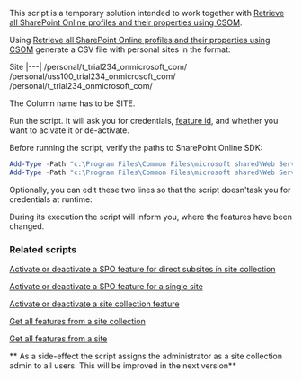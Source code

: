 This script is a temporary solution intended to work together with [Retrieve all SharePoint Online profiles and their properties using CSOM](https://gallery.technet.microsoft.com/Retrieve-all-SharePoint-357e2936).

Using [Retrieve all SharePoint Online profiles and their properties using CSOM](https://gallery.technet.microsoft.com/Retrieve-all-SharePoint-357e2936) generate a CSV file with personal sites in the format:

 

Site
|---|
/personal/t_trial234_onmicrosoft_com/
/personal/uss100_trial234_onmicrosoft_com/
/personal/t_trial234_onmicrosoft_com/
 
The Column name has to be SITE.

Run the script. It will ask you for credentials, [feature id](https://docs.microsoft.com/pl-pl/archive/blogs/), and whether you want to acivate it or de-activate.
 
Before running the script, verify the paths to SharePoint Online SDK:

```PowerShell
Add-Type -Path "c:\Program Files\Common Files\microsoft shared\Web Server Extensions\15\ISAPI\Microsoft.SharePoint.Client.dll"  
Add-Type -Path "c:\Program Files\Common Files\microsoft shared\Web Server Extensions\15\ISAPI\Microsoft.SharePoint.Client.Runtime.dll"  
 ```
 

Optionally, you can edit these two lines so that the script doesn'task you for credentials at runtime:

During its execution the script will inform you, where the features have been changed.

 
### Related scripts

[Activate or deactivate a SPO feature for direct subsites in site collection](https://gallery.technet.microsoft.com/office/Activate-or-deactivate-a-9fe2fb34)

[Activate or deactivate a SPO feature for a single site](https://gallery.technet.microsoft.com/office/Activate-or-deactivate-a-da769f9d)

[Activate or deactivate a site collection feature ](https://gallery.technet.microsoft.com/Activate-or-deactivate-a-a7e12c79)

[Get all features from a site collection](https://gallery.technet.microsoft.com/Get-all-features-from-a-2954b47a)

[Get all features from a site](https://gallery.technet.microsoft.com/Get-all-features-from-a-3168e476)

 

** As a side-effect the script assigns the administrator as a site collection admin to all users. This will be improved in the next version**
